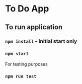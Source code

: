 # To Do App

## To run application

### `npm install` - initial start only
### `npm start`

For testing purposes
### `npm run test`
